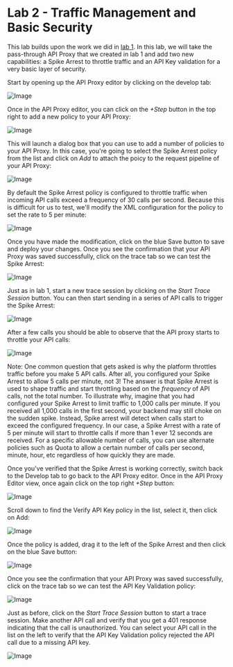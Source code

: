 # Lab 2 - Traffic Management and Basic Security

This lab builds upon the work we did in [lab 1](lab1.md). In this lab, we will take the pass-through API Proxy that we created in lab 1 and add two new capabilities: a Spike Arrest to throttle traffic and an API Key validation for a very basic layer of security.

Start by opening up the API Proxy editor by clicking on the develop tab:

![Image](images/orders-proxy-trace-tab-4.png)

Once in the API Proxy editor, you can click on the *+Step* button in the top right to add a new policy to your API Proxy:

![Image](images/orders-proxy-editor.png)

This will launch a dialog box that you can use to add a number of policies to your API Proxy. In this case, you're going to select the Spike Arrest policy from the list and click on *Add* to attach the poicy to the request pipeline of your API Proxy:

![Image](images/orders-proxy-editor-policies.png)

By default the Spike Arrest policy is configured to throttle traffic when incoming API calls exceed a frequency of 30 calls per second. Because this is difficult for us to test, we'll modify the XML configuration for the policy to set the rate to 5 per minute:

![Image](images/orders-proxy-editor-spike.png)

Once you have made the modification, click on the blue Save button to save and deploy your changes. Once you see the confirmation that your API Proxy was saved successfully, click on the trace tab so we can test the Spike Arrest:

![Image](images/orders-proxy-editor-spike-trace.png)

Just as in lab 1, start a new trace session by clicking on the *Start Trace Session* button. You can then start sending in a series of API calls to trigger the Spike Arrest:

![Image](images/orders-proxy-spike-trace-1.png)

After a few calls you should be able to observe that the API proxy starts to throttle your API calls:

![Image](images/orders-proxy-spike-trace-2.png)

Note: One common question that gets asked is why the platform throttles traffic before you make 5 API calls. After all, you configured your Spike Arrest to allow 5 calls per minute, not 3! The answer is that Spike Arrest is used to shape traffic and start throttling based on the *frequency* of API calls, not the total number. To illustrate why, imagine that you had configured your Spike Arrest to limit traffic to 1,000 calls per minute. If you received all 1,000 calls in the first second, your backend may still choke on the sudden spike. Instead, Spike arrest will detect when calls start to exceed the configured frequency. In our case, a Spike Arrest with a rate of 5 per minute will start to throttle calls if more than 1 ever 12 seconds are received. For a specific allowable number of calls, you can use alternate policies such as Quota to allow a certain number of calls per second, minute, hour, etc regardless of how quickly they are made. 

Once you've verified that the Spike Arrest is working correctly, switch back to the Develop tab to go back to the API Proxy editor. Once in the API Proxy Editor view, once again click on the top right *+Step* button:

![Image](images/orders-apikey-editor-1.png)

Scroll down to find the Verify API Key policy in the list, select it, then click on Add:

![Image](images/orders-apikey-editor-2.png)

Once the policy is added, drag it to the left of the Spike Arrest and then click on the blue Save button:

![Image](images/orders-apikey-editor-3.png)

Once you see the confirmation that your API Proxy was saved successfully, click on the trace tab so we can test the API Key Validation policy:

![Image](images/orders-apikey-editor-4.png)

Just as before, click on the *Start Trace Session* button to start a trace session. Make another API call and verify that you get a 401 response indicating that the call is unauthorized. You can select your API call in the list on the left to verify that the API Key Validation policy rejected the API call due to a missing API key.

![Image](images/orders-apikey-trace-1.png)